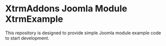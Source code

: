 # XtrmAddons Joomla Module XtrmExample

This repository is designed to provide simple Joomla module example code to start development.

